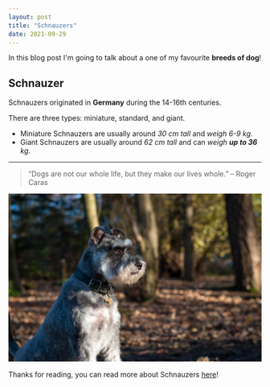 ```yaml
---
layout: post
title: "Schnauzers"
date: 2021-09-29
---
```

In this blog post I'm going to talk about a one of my favourite **breeds of dog**!

## Schnauzer
Schnauzers originated in **Germany** during the 14-16th centuries.

There are three types: miniature, standard, and giant.
- Miniature Schnauzers are usually around _30 cm tall_ and _weigh 6-9 kg_.
- Giant Schnauzers are usually around _62 cm tall_ and can _weigh **up to 36** kg_.

---

> “Dogs are not our whole life, but they make our lives whole.”
> – Roger Caras

![](https://raw.githubusercontent.com/ba2005/ba2005.github.io/main/assets/schnauzer.jpg "a closeup image of a schnauzer sitting in a forest")


Thanks for reading, you can read more about Schnauzers [here](https://www.akc.org/dog-breeds/standard-schnauzer/)!
